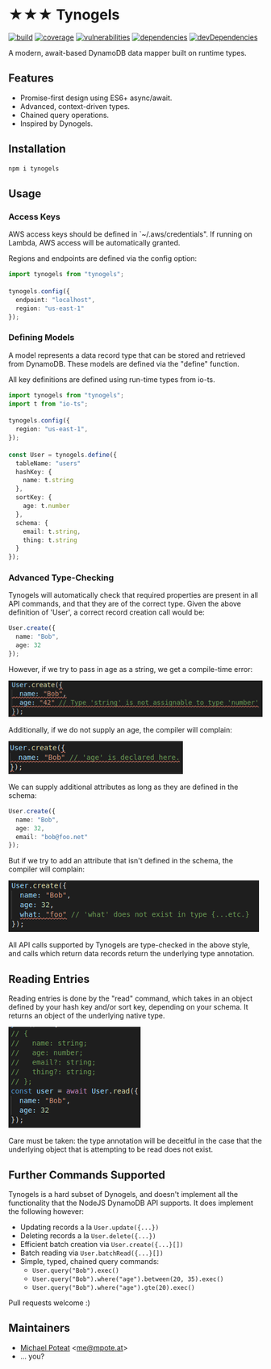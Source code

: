 # ★★★ Tynogels

[![build](https://travis-ci.org/poteat/tynogels.svg?branch=master)](https://travis-ci.org/poteat/tynogels)
[![coverage](https://img.shields.io/codecov/c/github/poteat/tynogels.svg)](https://codecov.io/gh/poteat/tynogels)
[![vulnerabilities](https://snyk.io/test/github/poteat/tynogels/badge.svg)](https://snyk.io/test/github/poteat/tynogels)
[![dependencies](https://img.shields.io/david/poteat/tynogels)](https://david-dm.org/poteat/tynogels)
[![devDependencies](https://img.shields.io/david/dev/poteat/tynogels)](https://david-dm.org/poteat/tynogels?type=dev)

A modern, await-based DynamoDB data mapper built on runtime types.

## Features

- Promise-first design using ES6+ async/await.
- Advanced, context-driven types.
- Chained query operations.
- Inspired by Dynogels.

## Installation

```sh
npm i tynogels
```

## Usage

### Access Keys

AWS access keys should be defined in `~/.aws/credentials". If running on Lambda, AWS access will be automatically granted.

Regions and endpoints are defined via the config option:

```ts
import tynogels from "tynogels";

tynogels.config({
  endpoint: "localhost",
  region: "us-east-1"
});
```

### Defining Models

A model represents a data record type that can be stored and retrieved from DynamoDB. These models are defined via the "define" function.

All key definitions are defined using run-time types from io-ts.

```ts
import tynogels from "tynogels";
import t from "io-ts";

tynogels.config({
  region: "us-east-1",
});

const User = tynogels.define({
  tableName: "users"
  hashKey: {
    name: t.string
  },
  sortKey: {
    age: t.number
  },
  schema: {
    email: t.string,
    thing: t.string
  }
});
```

### Advanced Type-Checking

Tynogels will automatically check that required properties are present in all API commands, and that they are of the correct type. Given the above definition of 'User', a correct record creation call would be:

```ts
User.create({
  name: "Bob",
  age: 32
});
```

However, if we try to pass in age as a string, we get a compile-time error:

![](./docs/user_create_age_string.png)

Additionally, if we do not supply an age, the compiler will complain:

![](./docs/user_create_age_not_present.png)

We can supply additional attributes as long as they are defined in the schema:

```ts
User.create({
  name: "Bob",
  age: 32,
  email: "bob@foo.net"
});
```

But if we try to add an attribute that isn't defined in the schema, the compiler will complain:

![](./docs/user_create_extra_attributes.png)

All API calls supported by Tynogels are type-checked in the above style, and calls which return data records return the underlying type annotation.

## Reading Entries

Reading entries is done by the "read" command, which takes in an object defined by your hash key and/or sort key, depending on your schema. It returns an object of the underlying native type.

![](./docs/user_read.png)

Care must be taken: the type annotation will be deceitful in the case that the underlying object that is attempting to be read does not exist.

## Further Commands Supported

Tynogels is a hard subset of Dynogels, and doesn't implement all the functionality that the NodeJS DynamoDB API supports. It does implement the following however:

- Updating records a la `User.update({...})`
- Deleting records a la `User.delete({...})`
- Efficient batch creation via `User.create({...}[])`
- Batch reading via `User.batchRead({...}[])`
- Simple, typed, chained query commands:
  - `User.query("Bob").exec()`
  - `User.query("Bob").where("age").between(20, 35).exec()`
  - `User.query("Bob").where("age").gte(20).exec()`

Pull requests welcome :)

## Maintainers

- [Michael Poteat](https://github.com/poteat) \<me@mpote.at\>
- ... you?
